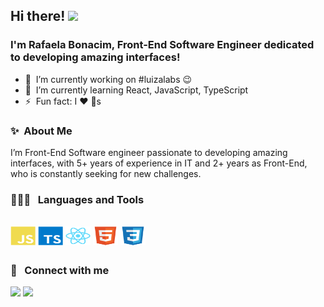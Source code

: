 
## Hi there! <a href="https://www.linkedin.com/in/rafaelamiellibonacim/"><img src="https://media.giphy.com/media/hvRJCLFzcasrR4ia7z/giphy.gif" width="5%"></a>
### I'm Rafaela Bonacim, Front-End Software Engineer dedicated to developing amazing interfaces! 

- 🔭 &nbsp;I’m currently working on #luizalabs :wink:
- 🌱 &nbsp;I’m currently learning React, JavaScript, TypeScript
- ⚡ &nbsp;Fun fact: I :heart: :dog:s


### ✨&nbsp; About Me

I’m Front-End Software engineer passionate to developing amazing interfaces, with 5+ years of experience in IT and 2+ years as Front-End, who is constantly seeking for new challenges.

### 👩🏻‍💻 &nbsp; Languages and Tools

<div style="display: inline_block"><br>
  <img align="center" alt="Rafa-Js" height="30" width="40" src="https://raw.githubusercontent.com/devicons/devicon/master/icons/javascript/javascript-plain.svg">
  <img align="center" alt="Rafa-Ts" height="30" width="40" src="https://raw.githubusercontent.com/devicons/devicon/master/icons/typescript/typescript-plain.svg">
  <img align="center" alt="Rafa-React" height="30" width="40" src="https://raw.githubusercontent.com/devicons/devicon/master/icons/react/react-original.svg">
  <img align="center" alt="Rafa-HTML" height="30" width="40" src="https://raw.githubusercontent.com/devicons/devicon/master/icons/html5/html5-original.svg">
  <img align="center" alt="Rafa-CSS" height="30" width="40" src="https://raw.githubusercontent.com/devicons/devicon/master/icons/css3/css3-original.svg">
</div>

##

### 🔗 &nbsp; Connect with me

<div> 
  <a href = "mailto:rafaelabonacim@gmail.com"><img src="https://img.shields.io/badge/-Gmail-%23333?style=for-the-badge&logo=gmail&logoColor=white" target="_blank"></a>
   <a href="https://www.linkedin.com/in/rafaelamiellibonacim/" target="_blank"><img src="https://img.shields.io/badge/-LinkedIn-%230077B5?style=for-the-badge&logo=linkedin&logoColor=white" target="_blank"></a> 
</div>
